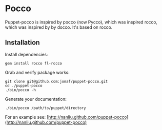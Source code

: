 # Pocco

Puppet-pocco is inspired by pocco (now Pycco), which was inspired rocco, which was inspired by by docco. It's based on rocco.

## Installation

Install dependencies:

    gem install rocco fl-rocco

Grab and verify package works:

    git clone git@github.com:jonaf/puppet-pocco.git
    cd ./puppet-pocco
    ./bin/pocco -h

Generate your documentation:

    ./bin/pocco /path/to/puppet/directory

For an example see: [http://nanliu.github.com/puppet-pocco](http://nanliu.github.com/puppet-pocco)
